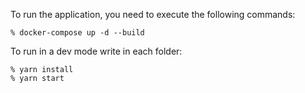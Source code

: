 

To run the application, you need to execute the following commands:

```
% docker-compose up -d --build
```

To run in a dev mode write in each folder:

```
% yarn install 
% yarn start 
```

